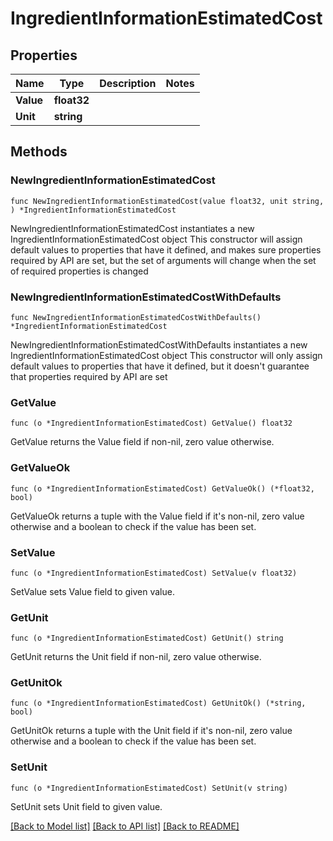 # IngredientInformationEstimatedCost

## Properties

Name | Type | Description | Notes
------------ | ------------- | ------------- | -------------
**Value** | **float32** |  | 
**Unit** | **string** |  | 

## Methods

### NewIngredientInformationEstimatedCost

`func NewIngredientInformationEstimatedCost(value float32, unit string, ) *IngredientInformationEstimatedCost`

NewIngredientInformationEstimatedCost instantiates a new IngredientInformationEstimatedCost object
This constructor will assign default values to properties that have it defined,
and makes sure properties required by API are set, but the set of arguments
will change when the set of required properties is changed

### NewIngredientInformationEstimatedCostWithDefaults

`func NewIngredientInformationEstimatedCostWithDefaults() *IngredientInformationEstimatedCost`

NewIngredientInformationEstimatedCostWithDefaults instantiates a new IngredientInformationEstimatedCost object
This constructor will only assign default values to properties that have it defined,
but it doesn't guarantee that properties required by API are set

### GetValue

`func (o *IngredientInformationEstimatedCost) GetValue() float32`

GetValue returns the Value field if non-nil, zero value otherwise.

### GetValueOk

`func (o *IngredientInformationEstimatedCost) GetValueOk() (*float32, bool)`

GetValueOk returns a tuple with the Value field if it's non-nil, zero value otherwise
and a boolean to check if the value has been set.

### SetValue

`func (o *IngredientInformationEstimatedCost) SetValue(v float32)`

SetValue sets Value field to given value.


### GetUnit

`func (o *IngredientInformationEstimatedCost) GetUnit() string`

GetUnit returns the Unit field if non-nil, zero value otherwise.

### GetUnitOk

`func (o *IngredientInformationEstimatedCost) GetUnitOk() (*string, bool)`

GetUnitOk returns a tuple with the Unit field if it's non-nil, zero value otherwise
and a boolean to check if the value has been set.

### SetUnit

`func (o *IngredientInformationEstimatedCost) SetUnit(v string)`

SetUnit sets Unit field to given value.



[[Back to Model list]](../README.md#documentation-for-models) [[Back to API list]](../README.md#documentation-for-api-endpoints) [[Back to README]](../README.md)


